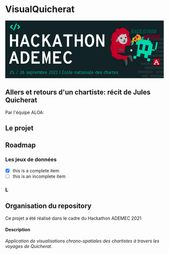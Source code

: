 # VisualQuicherat

![image hackaton](imgs/hackaton.png)

## Allers et retours d'un chartiste: récit de Jules Quicherat
Par l'équipe ALOA:

## Le projet


## Roadmap

### Les jeux de données

- [x] this is a complete item
- [ ] this is an incomplete item

### L

## Organisation du repository


Ce projet a été réalisé dans le cadre du Hackathon ADEMEC 2021

#### Description

*Application de visualisations chrono-spatiales des chartistes à travers les voyages de Quicherat.*

